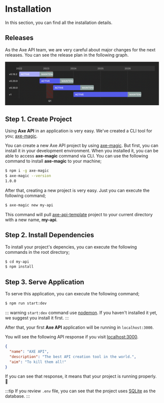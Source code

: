 # Installation

In this section, you can find all the installation details.

## Releases

As the Axe API team, we are very careful about major changes for the next releases. You can see the release plan in the following graph.

![release-plan.png](./release-plan.png)


## Step 1. Create Project

Using **Axe API** in an application is very easy. We've created a CLI tool for you; [axe-magic](https://github.com/axe-api/axe-magic).


You can create a new Axe API project by using [axe-magic](https://github.com/axe-api/axe-magic). But first, you can install it in your development environment. When you installed it, you can be able to access **axe-magic** command via CLI. You can use the following command to install **axe-magic** to your machine;

```bash
$ npm i -g axe-magic
$ axe-magic --version
1.0.0
```

After that, creating a new project is very easy. Just you can execute the following command;

```bash
$ axe-magic new my-api
```

This command will pull [axe-api-template](https://github.com/axe-api/axe-api-template) project to your current directory with a new name, **my-api**.

## Step 2. Install Dependencies

To install your project's depencies, you can execute the following commands in the root directory;

```bash
$ cd my-api
$ npm install
```

## Step 3. Serve Application

To serve this application, you can execute the following command;

```bash
$ npm run start:dev
```

::: warning
`start:dev` command use [nodemon](https://www.npmjs.com/package/nodemon). If you haven't installed it yet, we suggest you install it first.
:::

After that, your first **Axe API** application will be running in `localhost:3000`.

You will see the following API response if you visit <a href="http://localhost:3000" target="_blank" rel="noreferrer">localhost:3000</a>.

```json
{
  "name": "AXE API",
  "description": "The best API creation tool in the world.",
  "aim": "To kill them all!"
}
```

If you can see that response, it means that your project is running properly. :tada:

:::tip
If you review `.env` file, you can see that the project uses [SQLite](https://www.sqlite.org.html) as the database.
:::
